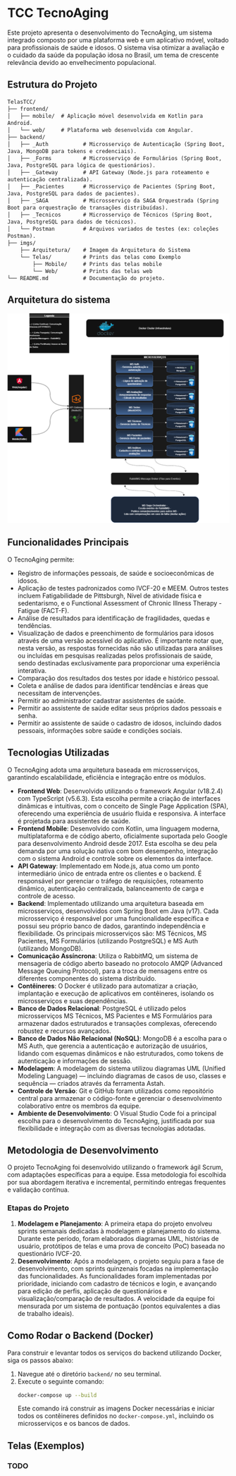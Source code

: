 # TCC TecnoAging

Este projeto apresenta o desenvolvimento do TecnoAging, um sistema integrado composto por uma plataforma web e um aplicativo móvel, voltado para profissionais de saúde e idosos. O sistema visa otimizar a avaliação e o cuidado da saúde da população idosa no Brasil, um tema de crescente relevância devido ao envelhecimento populacional.

## Estrutura do Projeto
```plaintext
TelasTCC/
├── frontend/
│   ├── mobile/  # Aplicação móvel desenvolvida em Kotlin para Android.
│   └── web/     # Plataforma web desenvolvida com Angular.
├── backend/
│   ├── _Auth           # Microsserviço de Autenticação (Spring Boot, Java, MongoDB para tokens e credenciais).
│   ├── _Forms          # Microsserviço de Formulários (Spring Boot, Java, PostgreSQL para lógica de questionários).
│   ├── _Gateway        # API Gateway (Node.js para roteamento e autenticação centralizada).
│   ├── _Pacientes      # Microsserviço de Pacientes (Spring Boot, Java, PostgreSQL para dados de pacientes).
│   ├── _SAGA           # Microsserviço da SAGA Orquestrada (Spring Boot para orquestração de transações distribuídas).
│   ├── _Tecnicos       # Microsserviço de Técnicos (Spring Boot, Java, PostgreSQL para dados de técnicos).
│   └── Postman         # Arquivos variados de testes (ex: coleções Postman).
├── imgs/
    ├── Arquitetura/    # Imagem da Arquitetura do Sistema
    └── Telas/          # Prints das telas como Exemplo
        ├── Mobile/     # Prints das telas mobile
        └── Web/        # Prints das telas web
└── README.md           # Documentação do projeto.
```
## Arquitetura do sistema
![Arquitetura](imgs/Arquitetura/TCC-Tecnoaging.png)

## Funcionalidades Principais

O TecnoAging permite:
* Registro de informações pessoais, de saúde e socioeconômicas de idosos.
* Aplicação de testes padronizados como IVCF-20 e MEEM. Outros testes incluem Fatigabilidade de Pittsburgh, Nível de atividade física e sedentarismo, e o Functional Assessment of Chronic Illness Therapy - Fatigue (FACT-F).
* Análise de resultados para identificação de fragilidades, quedas e tendências.
* Visualização de dados e preenchimento de formulários para idosos através de uma versão acessível do aplicativo. É importante notar que, nesta versão, as respostas fornecidas não são utilizadas para análises ou incluídas em pesquisas realizadas pelos profissionais de saúde, sendo destinadas exclusivamente para proporcionar uma experiência interativa.
* Comparação dos resultados dos testes por idade e histórico pessoal.
* Coleta e análise de dados para identificar tendências e áreas que necessitam de intervenções.
* Permitir ao administrador cadastrar assistentes de saúde.
* Permitir ao assistente de saúde editar seus próprios dados pessoais e senha.
* Permitir ao assistente de saúde o cadastro de idosos, incluindo dados pessoais, informações sobre saúde e condições sociais.

## Tecnologias Utilizadas

O TecnoAging adota uma arquitetura baseada em microsserviços, garantindo escalabilidade, eficiência e integração entre os módulos.

* **Frontend Web**: Desenvolvido utilizando o framework Angular (v18.2.4) com TypeScript (v5.6.3). Esta escolha permite a criação de interfaces dinâmicas e intuitivas, com o conceito de Single Page Application (SPA), oferecendo uma experiência de usuário fluida e responsiva. A interface é projetada para assistentes de saúde.
* **Frontend Mobile**: Desenvolvido com Kotlin, uma linguagem moderna, multiplataforma e de código aberto, oficialmente suportada pelo Google para desenvolvimento Android desde 2017. Esta escolha se deu pela demanda por uma solução nativa com bom desempenho, integração com o sistema Android e controle sobre os elementos da interface.
* **API Gateway**: Implementado em Node.js, atua como um ponto intermediário único de entrada entre os clientes e o backend. É responsável por gerenciar o tráfego de requisições, roteamento dinâmico, autenticação centralizada, balanceamento de carga e controle de acesso.
* **Backend**: Implementado utilizando uma arquitetura baseada em microsserviços, desenvolvidos com Spring Boot em Java (v17). Cada microsserviço é responsável por uma funcionalidade específica e possui seu próprio banco de dados, garantindo independência e flexibilidade. Os principais microsserviços são: MS Técnicos, MS Pacientes, MS Formulários (utilizando PostgreSQL) e MS Auth (utilizando MongoDB).
* **Comunicação Assíncrona**: Utiliza o RabbitMQ, um sistema de mensageria de código aberto baseado no protocolo AMQP (Advanced Message Queuing Protocol), para a troca de mensagens entre os diferentes componentes do sistema distribuído.
* **Contêineres**: O Docker é utilizado para automatizar a criação, implantação e execução de aplicativos em contêineres, isolando os microsserviços e suas dependências.
* **Banco de Dados Relacional**: PostgreSQL é utilizado pelos microsserviços MS Técnicos, MS Pacientes e MS Formulários para armazenar dados estruturados e transações complexas, oferecendo robustez e recursos avançados.
* **Banco de Dados Não Relacional (NoSQL)**: MongoDB é a escolha para o MS Auth, que gerencia a autenticação e autorização de usuários, lidando com esquemas dinâmicos e não estruturados, como tokens de autenticação e informações de sessão.
* **Modelagem**: A modelagem do sistema utilizou diagramas UML (Unified Modeling Language) — incluindo diagramas de casos de uso, classes e sequência — criados através da ferramenta Astah.
* **Controle de Versão**: Git e GitHub foram utilizados como repositório central para armazenar o código-fonte e gerenciar o desenvolvimento colaborativo entre os membros da equipe.
* **Ambiente de Desenvolvimento**: O Visual Studio Code foi a principal escolha para o desenvolvimento do TecnoAging, justificada por sua flexibilidade e integração com as diversas tecnologias adotadas.

## Metodologia de Desenvolvimento

O projeto TecnoAging foi desenvolvido utilizando o framework ágil Scrum, com adaptações específicas para a equipe. Essa metodologia foi escolhida por sua abordagem iterativa e incremental, permitindo entregas frequentes e validação contínua.

### Etapas do Projeto
1.  **Modelagem e Planejamento**: A primeira etapa do projeto envolveu sprints semanais dedicadas à modelagem e planejamento do sistema. Durante este período, foram elaborados diagramas UML, histórias de usuário, protótipos de telas e uma prova de conceito (PoC) baseada no questionário IVCF-20.
2.  **Desenvolvimento**: Após a modelagem, o projeto seguiu para a fase de desenvolvimento, com sprints quinzenais focadas na implementação das funcionalidades. As funcionalidades foram implementadas por prioridade, iniciando com cadastro de técnicos e login, e avançando para edição de perfis, aplicação de questionários e visualização/comparação de resultados. A velocidade da equipe foi mensurada por um sistema de pontuação (pontos equivalentes a dias de trabalho ideais).

## Como Rodar o Backend (Docker)

Para construir e levantar todos os serviços do backend utilizando Docker, siga os passos abaixo:

1.  Navegue até o diretório `backend/` no seu terminal.
2.  Execute o seguinte comando:
    ```bash
    docker-compose up --build
    ```
    Este comando irá construir as imagens Docker necessárias e iniciar todos os contêineres definidos no `docker-compose.yml`, incluindo os microsserviços e os bancos de dados.

## Telas (Exemplos)

### TODO
